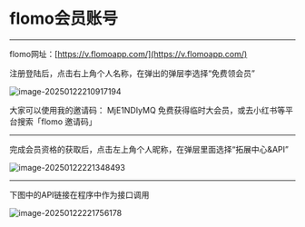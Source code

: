 # flomo会员账号

------

flomo网址：[https://v.flomoapp.com/](https://v.flomoapp.com/)

注册登陆后，点击右上角个人名称，在弹出的弹层李选择“免费领会员”

![image-20250122210917194](C:\Users\Tsuki\AppData\Roaming\Typora\typora-user-images\image-20250122210917194.png)

大家可以使用我的邀请码： MjE1NDIyMQ 免费获得临时大会员，或去小红书等平台搜索「flomo 邀请码」

------

完成会员资格的获取后，点击左上角个人昵称，在弹层里面选择“拓展中心&API”

![image-20250122221348493](C:\Users\Tsuki\AppData\Roaming\Typora\typora-user-images\image-20250122221348493.png)

------

下图中的API链接在程序中作为接口调用

![image-20250122221756178](C:\Users\Tsuki\AppData\Roaming\Typora\typora-user-images\image-20250122221756178.png)

